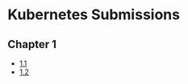 # Kubernetes Submissions

## Chapter 1

- [1.1](https://github.com/emanuele-toma/kubernetes-submissions/tree/1.1/log_output)
- [1.2](https://github.com/emanuele-toma/kubernetes-submissions/tree/1.2/log_output)